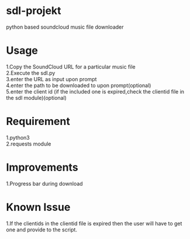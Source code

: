 # sdl-projekt
python based soundcloud music file downloader

# Usage
  1.Copy the SoundCloud URL for a particular music file<br>
  2.Execute the sdl.py<br>
  3.enter the URL as input upon prompt<br>
  4.enter the path to be downloaded to upon prompt(optional)<br>
  5.enter the client id (if the included one is expired,check the clientid file in the sdl module)(optional)
 
# Requirement
  1.python3<br>
  2.requests module
  
# Improvements
  1.Progress bar during download
  
# Known Issue
  1.If the clientids in the clientid file is expired then the user will have to get one and provide to the script.
  
 

